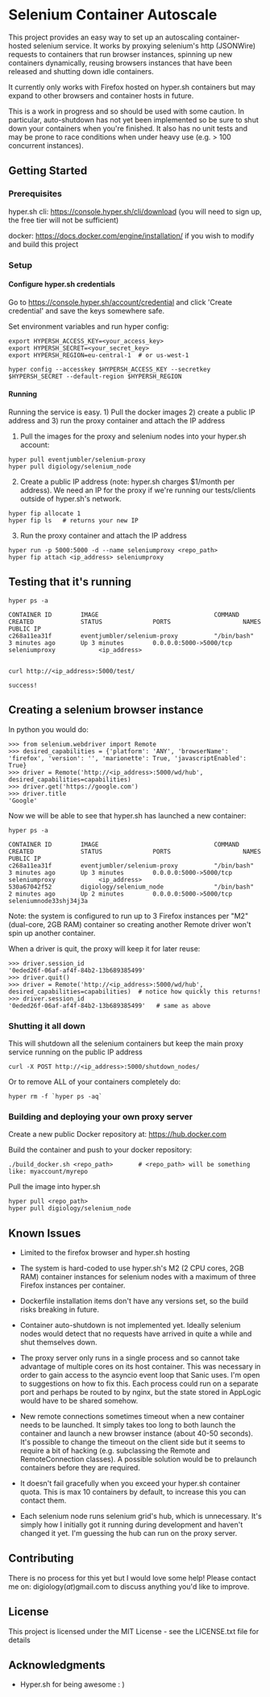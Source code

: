 # Selenium Container Autoscale

This project provides an easy way to set up an autoscaling container-hosted selenium service. It works by proxying selenium's http (JSONWire)
requests to containers that run browser instances, spinning up new containers dynamically, reusing browsers instances that have been
released and shutting down idle containers.

It currently only works with Firefox hosted on hyper.sh containers but may expand to other browsers and container hosts in future.

This is a work in progress and so should be used with some caution. In particular, auto-shutdown has not yet been implemented so be sure to shut down
your containers when you're finished. It also has no unit tests and may be prone to race conditions when under heavy use (e.g. > 100 concurrent instances).

## Getting Started

### Prerequisites

hyper.sh cli:  https://console.hyper.sh/cli/download  (you will need to sign up, the free tier will not be sufficient)

docker:        https://docs.docker.com/engine/installation/  if you wish to modify and build this project

### Setup

#### Configure hyper.sh credentials

Go to https://console.hyper.sh/account/credential and click 'Create credential' and save the keys somewhere safe.

Set environment variables and run hyper config:
```
export HYPERSH_ACCESS_KEY=<your_access_key>
export HYPERSH_SECRET=<your_secret_key>
export HYPERSH_REGION=eu-central-1  # or us-west-1

hyper config --accesskey $HYPERSH_ACCESS_KEY --secretkey $HYPERSH_SECRET --default-region $HYPERSH_REGION
```

#### Running

Running the service is easy. 1) Pull the docker images 2) create a public IP address and 3) run the proxy container and attach the IP address

1) Pull the images for the proxy and selenium nodes into your hyper.sh account:
```
hyper pull eventjumbler/selenium-proxy
hyper pull digiology/selenium_node
```

2) Create a public IP address (note: hyper.sh charges $1/month per address). We need an IP for the proxy if we're running our tests/clients outside of hyper.sh's network.
```
hyper fip allocate 1
hyper fip ls   # returns your new IP
```

3) Run the proxy container and attach the IP address
```
hyper run -p 5000:5000 -d --name seleniumproxy <repo_path>
hyper fip attach <ip_address> seleniumproxy
```

## Testing that it's running

```
hyper ps -a

CONTAINER ID        IMAGE                                COMMAND             CREATED             STATUS              PORTS                    NAMES                    PUBLIC IP
c268a11ea31f        eventjumbler/selenium-proxy          "/bin/bash"         3 minutes ago       Up 3 minutes        0.0.0.0:5000->5000/tcp   seleniumproxy            <ip_address>


curl http://<ip_address>:5000/test/

success!
```

## Creating a selenium browser instance

In python you would do:

```
>>> from selenium.webdriver import Remote
>>> desired_capabilities = {'platform': 'ANY', 'browserName': 'firefox', 'version': '', 'marionette': True, 'javascriptEnabled': True}
>>> driver = Remote('http://<ip_address>:5000/wd/hub', desired_capabilities=capabilities)
>>> driver.get('https://google.com')
>>> driver.title
'Google'
```

Now we will be able to see that hyper.sh has launched a new container:

```
hyper ps -a

CONTAINER ID        IMAGE                                COMMAND             CREATED             STATUS              PORTS                    NAMES                    PUBLIC IP
c268a11ea31f        eventjumbler/selenium-proxy          "/bin/bash"         3 minutes ago       Up 3 minutes        0.0.0.0:5000->5000/tcp   seleniumproxy            <ip_address>
530a67042f52        digiology/selenium_node              "/bin/bash"         2 minutes ago       Up 2 minutes        0.0.0.0:5000->5000/tcp   seleniumnode33shj34j3a
```

Note: the system is configured to run up to 3 Firefox instances per "M2" (dual-core, 2GB RAM) container so creating another Remote driver won't spin up another container.

When a driver is quit, the proxy will keep it for later reuse:
```
>>> driver.session_id
'0eded26f-06af-af4f-84b2-13b689385499'
>>> driver.quit()
>>> driver = Remote('http://<ip_address>:5000/wd/hub', desired_capabilities=capabilities)  # notice how quickly this returns!
>>> driver.session_id
'0eded26f-06af-af4f-84b2-13b689385499'   # same as above
```

### Shutting it all down

This will shutdown all the selenium containers but keep the main proxy service running on the public IP address
```
curl -X POST http://<ip_address>:5000/shutdown_nodes/
```

Or to remove ALL of your containers completely do:
```
hyper rm -f `hyper ps -aq`
```

### Building and deploying your own proxy server

Create a new public Docker repository at: https://hub.docker.com

Build the container and push to your docker repository:
```
./build_docker.sh <repo_path>       # <repo_path> will be something like: myaccount/myrepo
```

Pull the image into hyper.sh
```
hyper pull <repo_path>
hyper pull digiology/selenium_node
```


## Known Issues

* Limited to the firefox browser and hyper.sh hosting

* The system is hard-coded to use hyper.sh's M2 (2 CPU cores, 2GB RAM) container instances for selenium nodes with a maximum of three Firefox instances per container.

* Dockerfile installation items don't have any versions set, so the build risks breaking in future.

* Container auto-shutdown is not implemented yet. Ideally selenium nodes would detect that no requests have arrived in quite a while and shut themselves down.

* The proxy server only runs in a single process and so cannot take advantage of multiple cores on its host container. This was necessary in order to gain access to
the asyncio event loop that Sanic uses. I'm open to suggestions on how to fix this. Each process could run on a separate port and perhaps be routed to by nginx, but
the state stored in AppLogic would have to be shared somehow.

* New remote connections sometimes timeout when a new container needs to be launched. It simply takes too long to both launch
the container and launch a new browser instance (about 40-50 seconds). It's possible to change the timeout on the client side but
it seems to require a bit of hacking (e.g. subclassing the Remote and RemoteConnection classes). A possible solution would be to prelaunch
containers before they are required.

* It doesn't fail gracefully when you exceed your hyper.sh container quota. This is max 10 containers by default, to increase this you can contact them.

* Each selenium node runs selenium grid's hub, which is unnecessary. It's simply how I initially got it running during development and haven't changed it yet. I'm guessing the hub can run on the proxy server.

## Contributing

There is no process for this yet but I would love some help! Please contact me on: digiology(_at_)gmail.com to discuss anything you'd like to improve.

## License

This project is licensed under the MIT License - see the LICENSE.txt file for details

## Acknowledgments

* Hyper.sh for being awesome : )